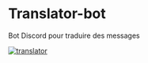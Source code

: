 # Translator-bot
Bot Discord pour traduire des messages

<a href="https://ibb.co/3mpM1BDT"><img src="https://i.ibb.co/zVX7sGym/translator.jpg" alt="translator" border="0"></a>
